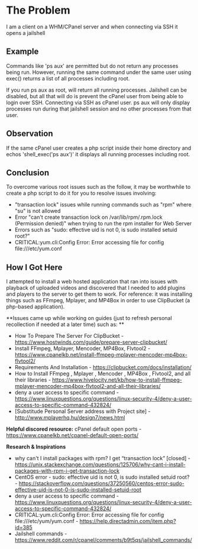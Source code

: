 # The Problem
I am a client on a WHM/CPanel server and when connecting via SSH it opens a jailshell

## Example
Commands like 'ps aux' are permitted but do not return any processes being run. 
However, running the same command under the same user using exec() returns a list of all processes including root.

If you run ps aux as root, will return all running processes. Jailshell can be disabled, but all that will do is prevent the cPanel user from being able to login over SSH.
Connecting via SSH as cPanel user. ps aux will only display processes run during that jailshell session and no other processes from that user. 

## Observation
If the same cPanel user creates a php script inside their home directory and echos 'shell_exec('ps aux')' it displays all running processes including root.

## Conclusion
To overcome various root issues such as the follow, it may be worthwhile to create a php script to do it for you to resolve issues involving:
- "transaction lock" issues while running commands such as "rpm" where "su" is not allowed
- Error "can't create transaction lock on /var/lib/rpm/.rpm.lock (Permission denied)" when trying to run the rpm installer for Web Server
- Errors such as "sudo: effective uid is not 0, is sudo installed setuid root?"
- CRITICAL:yum.cli:Config Error: Error accessing file for config file:///etc/yum.conf


## How I Got Here
I attempted to install a web hosted application that ran into issues with playback of uploaded videos and discovered that I needed to add plugins and players to the server to get them to work. For reference: it was installing things such as FFmpeg, Mplayer, and MP4Box in order to use ClipBucket (a php-based application).

**Issues came up while working on guides (just to refresh personal recollection if needed at a later time) such as: **
- How To Prepare The Server For ClipBucket - https://www.hostwinds.com/guide/prepare-server-clipbucket/
- Install FFmpeg, Mplayer, Mencoder, MP4Box, Flvtool2 - https://www.cpanelkb.net/install-ffmpeg-mplayer-mencoder-mp4box-flvtool2/
- Requirements And Installation - https://clipbucket.com/docs/installation/
- How to Install FFmpeg , Mplayer , Mencoder , MP4Box , Flvtool2, and all their libraries - https://www.hivelocity.net/kb/how-to-install-ffmpeg-mplayer-mencoder-mp4box-flvtool2-and-all-their-libraries/
- deny a user access to specific command - https://www.linuxquestions.org/questions/linux-security-4/deny-a-user-access-to-specific-command-432824/
- [Substitude Personal Server address with Project site] - http://www.mplayerhq.hu/design7/news.html

**Helpful discored resource:**
cPanel default open ports - https://www.cpanelkb.net/cpanel-default-open-ports/


**Research & Inspirations**
- why can't I install packages with rpm? I get “transaction lock” [closed] - https://unix.stackexchange.com/questions/125706/why-cant-i-install-packages-with-rpm-i-get-transaction-lock
- CentOS error - sudo: effective uid is not 0, is sudo installed setuid root? - https://stackoverflow.com/questions/37250560/centos-error-sudo-effective-uid-is-not-0-is-sudo-installed-setuid-root
- deny a user access to specific command - https://www.linuxquestions.org/questions/linux-security-4/deny-a-user-access-to-specific-command-432824/
- CRITICAL:yum.cli:Config Error: Error accessing file for config file:///etc/yum/yum.conf - https://help.directadmin.com/item.php?id=385
- Jailshell commands - https://www.reddit.com/r/cpanel/comments/b9t5qs/jailshell_commands/
